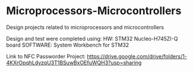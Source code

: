 # Microprocessors-Microcontrollers
Design projects related to microprocessors and microcontrollers

Design and test were completed using:
HW: STM32 Nucleo-H745ZI-Q board
SOFTWARE: System Workbench for STM32

Link to NFC Passworder Project:
https://drive.google.com/drive/folders/1-4KXrOpqhLdyzqU3T1BSuwBxOEfuWQH3?usp=sharing
